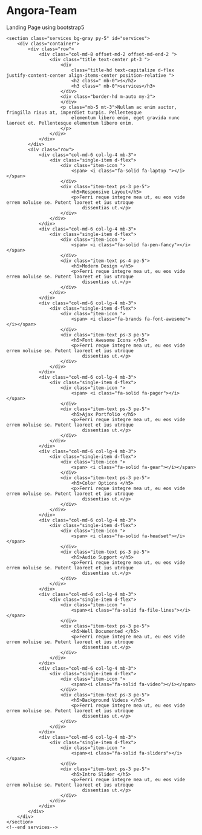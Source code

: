 # Angora-Team
Landing Page using bootstrap5

  <!--start services-->
    <section class="services bg-gray py-5" id="services">
        <div class="container">
            <div class="row">
                <div class="col-md-8 offset-md-2 offset-md-end-2 ">
                    <div class="title text-center pt-3 ">
                        <div
                            class="title-hd text-capitalize d-flex justify-content-center align-items-center position-relative ">
                            <h2 class=" mb-0">s</h2>
                            <h3 class=" mb-0">services</h3>
                        </div>
                        <div class="border-hd m-auto my-2">
                        </div>
                        <p class="mb-5 mt-3">Nullam ac enim auctor, fringilla risus at, imperdiet turpis. Pellentesque
                            elementum libero enim, eget gravida nunc laoreet et. Pellentesque elementum libero enim.
                        </p>
                    </div>
                </div>
            </div>
            <div class="row">
                <div class="col-md-6 col-lg-4 mb-3">
                    <div class="single-item d-flex">
                        <div class="item-icon ">
                            <span> <i class="fa-solid fa-laptop "></i></span>
                        </div>
                        <div class="item-text ps-3 pe-5">
                            <h5>Responsive Layout</h5>
                            <p>Ferri reque integre mea ut, eu eos vide errem noluise se. Putent laoreet et ius utroque
                                dissentias ut.</p>
                        </div>
                    </div>
                </div>
                <div class="col-md-6 col-lg-4 mb-3">
                    <div class="single-item d-flex">
                        <div class="item-icon ">
                            <span> <i class="fa-solid fa-pen-fancy"></i></span>
                        </div>
                        <div class="item-text ps-4 pe-5">
                            <h5>Modern Design </h5>
                            <p>Ferri reque integre mea ut, eu eos vide errem noluise se. Putent laoreet et ius utroque
                                dissentias ut.</p>
                        </div>
                    </div>
                </div>
                <div class="col-md-6 col-lg-4 mb-3">
                    <div class="single-item d-flex">
                        <div class="item-icon ">
                            <span> <i class="fa-brands fa-font-awesome"></i></span>
                        </div>
                        <div class="item-text ps-3 pe-5">
                            <h5>Font Awesome Icons </h5>
                            <p>Ferri reque integre mea ut, eu eos vide errem noluise se. Putent laoreet et ius utroque
                                dissentias ut.</p>
                        </div>
                    </div>
                </div>
                <div class="col-md-6 col-lg-4 mb-3">
                    <div class="single-item d-flex">
                        <div class="item-icon ">
                            <span> <i class="fa-solid fa-pager"></i></span>
                        </div>
                        <div class="item-text ps-3 pe-5">
                            <h5>Ajax Portfolio </h5>
                            <p>Ferri reque integre mea ut, eu eos vide errem noluise se. Putent laoreet et ius utroque
                                dissentias ut.</p>
                        </div>
                    </div>
                </div>
                <div class="col-md-6 col-lg-4 mb-3">
                    <div class="single-item d-flex">
                        <div class="item-icon ">
                            <span> <i class="fa-solid fa-gear"></i></span>
                        </div>
                        <div class="item-text ps-3 pe-5">
                            <h5>Color Options </h5>
                            <p>Ferri reque integre mea ut, eu eos vide errem noluise se. Putent laoreet et ius utroque
                                dissentias ut.</p>
                        </div>
                    </div>
                </div>
                <div class="col-md-6 col-lg-4 mb-3">
                    <div class="single-item d-flex">
                        <div class="item-icon ">
                            <span> <i class="fa-solid fa-headset"></i></span>
                        </div>
                        <div class="item-text ps-3 pe-5">
                            <h5>Audio Support </h5>
                            <p>Ferri reque integre mea ut, eu eos vide errem noluise se. Putent laoreet et ius utroque
                                dissentias ut.</p>
                        </div>
                    </div>
                </div>
                <div class="col-md-6 col-lg-4 mb-3">
                    <div class="single-item d-flex">
                        <div class="item-icon ">
                            <span><i class="fa-solid fa-file-lines"></i></span>
                        </div>
                        <div class="item-text ps-3 pe-5">
                            <h5>Well Documented </h5>
                            <p>Ferri reque integre mea ut, eu eos vide errem noluise se. Putent laoreet et ius utroque
                                dissentias ut.</p>
                        </div>
                    </div>
                </div>
                <div class="col-md-6 col-lg-4 mb-3">
                    <div class="single-item d-flex">
                        <div class="item-icon ">
                            <span><i class="fa-solid fa-video"></i></span>
                        </div>
                        <div class="item-text ps-3 pe-5">
                            <h5>Background Videos </h5>
                            <p>Ferri reque integre mea ut, eu eos vide errem noluise se. Putent laoreet et ius utroque
                                dissentias ut.</p>
                        </div>
                    </div>
                </div>
                <div class="col-md-6 col-lg-4 mb-3">
                    <div class="single-item d-flex">
                        <div class="item-icon ">
                            <span><i class="fa-solid fa-sliders"></i></span>
                        </div>
                        <div class="item-text ps-3 pe-5">
                            <h5>Intro Slider </h5>
                            <p>Ferri reque integre mea ut, eu eos vide errem noluise se. Putent laoreet et ius utroque
                                dissentias ut.</p>
                        </div>
                    </div>
                </div>
            </div>
        </div>
    </section>
    <!--end services-->

                      

